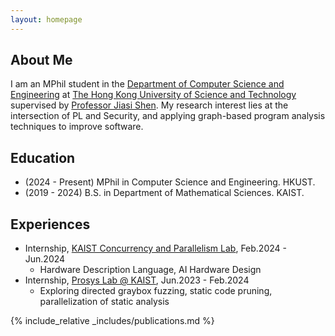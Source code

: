 ```yaml
---
layout: homepage
---
```


## About Me

I am an MPhil student in the [Department of Computer Science and Engineering](https://cse.hkust.edu.hk/)
at [The Hong Kong University of Science and Technology](https://hkust.edu.hk/)
supervised by [Professor Jiasi Shen](https://shenjiasi.com/).
My research interest lies at the intersection of PL and Security,
and applying graph-based program analysis techniques to improve software.

## Education

- (2024 - Present) MPhil in Computer Science and Engineering. HKUST.
- (2019 - 2024) B.S. in Department of Mathematical Sciences. KAIST.

## Experiences

- Internship, [KAIST Concurrency and Parallelism Lab](https://cp.kaist.ac.kr/), Feb.2024 - Jun.2024
    - Hardware Description Language, AI Hardware Design
- Internship, [Prosys Lab @ KAIST](https://prosys.kaist.ac.kr/), Jun.2023 - Feb.2024
    - Exploring directed graybox fuzzing, static code pruning, parallelization of static analysis

{% include_relative _includes/publications.md %}
